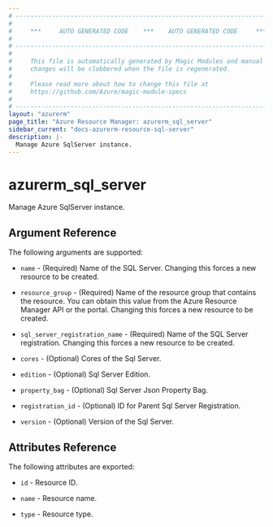 ```yaml
---
# ----------------------------------------------------------------------------
#
#     ***     AUTO GENERATED CODE    ***    AUTO GENERATED CODE     ***
#
# ----------------------------------------------------------------------------
#
#     This file is automatically generated by Magic Modules and manual
#     changes will be clobbered when the file is regenerated.
#
#     Please read more about how to change this file at
#     https://github.com/Azure/magic-module-specs
#
# ----------------------------------------------------------------------------
layout: "azurerm"
page_title: "Azure Resource Manager: azurerm_sql_server"
sidebar_current: "docs-azurerm-resource-sql-server"
description: |-
  Manage Azure SqlServer instance.
---
```


# azurerm_sql_server

Manage Azure SqlServer instance.


## Argument Reference

The following arguments are supported:

* `name` - (Required) Name of the SQL Server. Changing this forces a new resource to be created.

* `resource_group` - (Required) Name of the resource group that contains the resource. You can obtain this value from the Azure Resource Manager API or the portal. Changing this forces a new resource to be created.

* `sql_server_registration_name` - (Required) Name of the SQL Server registration. Changing this forces a new resource to be created.

* `cores` - (Optional) Cores of the Sql Server.

* `edition` - (Optional) Sql Server Edition.

* `property_bag` - (Optional) Sql Server Json Property Bag.

* `registration_id` - (Optional) ID for Parent Sql Server Registration.

* `version` - (Optional) Version of the Sql Server.

## Attributes Reference

The following attributes are exported:

* `id` - Resource ID.

* `name` - Resource name.

* `type` - Resource type.
